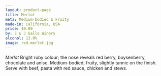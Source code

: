 ```yaml
---
layout: product-page
title: Merlot
meta: Medium-bodied & Fruity
made-in: California, USA
price: $9.99
by: E & J Gallo Winery
alcohol: 13.0%
image: red-merlot.jpg
---
```


*Merlot* Bright ruby colour; the nose reveals red berry, boysenberry, chocolate and anise. Medium-bodied, fruity, slightly tannic on the finish. Serve with beef, pasta with red sauce, chicken and stews. 